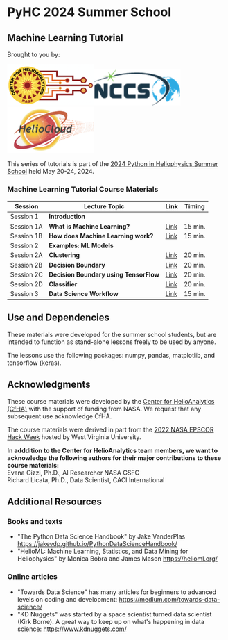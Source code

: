 #  PyHC 2024 Summer School
## Machine Learning Tutorial

Brought to you by: 

<img src="images/cfha_logo.png" width="200" alt="Center for Helioanalytics logo"><img src="images/nccs_logo.png" width="200" alt="National Center for Climate Studies logo"><img src="images/heliocloud_logo.png" width="200" alt="HelioCloud.org logo">

This series of tutorials is part of the <a href="https://heliopython.org/summer-school-24/">2024 
Python in Heliophysics Summer School</a> held May 20-24, 2024.


### Machine Learning Tutorial Course Materials


| Session    | Lecture Topic                         |  Link    |  Timing    |
|------------|------------------------------------------------|------|---------|
| Session 1  | **Introduction**                               |      |  |
| Session 1A | **What is Machine Learning?**                  |  <a href="/aiml-tutorial/CourseMaterials/Introduction.md">Link</a>    | 15 min. |
| Session 1B | **How does Machine Learning work?**                 |  <a href="/aiml-tutorial/CourseMaterials/models.md">Link</a>    |  15 min. |
| Session 2  | **Examples: ML Models**                           |      |         |
| Session 2A | **Clustering** | <a href="/aiml-tutorial/CourseMaterials/clustering_simple.ipynb">Link</a>   |   20 min. |
| Session 2B | **Decision Boundary**                                           | <a href="/aiml-tutorial/CourseMaterials/Boundary_simple.ipynb">Link</a>   |   20 min. |
| Session 2C | **Decision Boundary using TensorFlow**                                              | <a href="/aiml-tutorial/CourseMaterials/Boundary_TensorFlow.ipynb">Link</a>   |   20 min. |
| Session 2D | **Classifier**                                              | <a href="/aiml-tutorial/CourseMaterials/Classifier_example.ipynb">Link</a>   |   20 min. |
| Session 3  | **Data Science Workflow**                           |  <a href="/aiml-tutorial/CourseMaterials/Data_Science_Lifecycle.md">Link</a>  |   15 min. |

##  Use and Dependencies
These materials were developed for the summer school students, but are intended to function as stand-alone lessons freely to be used by anyone.  

The lessons use the following packages:  numpy, pandas, matplotlib, and tensorflow (keras).  

##  Acknowledgments 
These course materials were developed by the <a href="https://helioanalytics.io"> Center for HelioAnalytics (CfHA)</a> with the support of funding from NASA. We request that any subsequent use acknowledge CfHA. 

The course materials were derived in part from the <a href="https://github.com/HelioAnalytics/EPSCOR_Hackweek/">2022 NASA EPSCOR Hack Week</a> hosted by West Virginia University. 

<B>In adddition to the Center for HelioAnalytics team members, we want to acknowledge the following authors for their major contributions to these course materials: </B> <BR>
Evana Gizzi, Ph.D., AI Researcher NASA GSFC</i><BR>
Richard Licata, Ph.D., Data Scientist, CACI International</i><BR>

## Additional Resources

### Books and texts 
- "The Python Data Science Handbook" by Jake VanderPlas https://jakevdp.github.io/PythonDataScienceHandbook/ 
- "HelioML: Machine Learning, Statistics, and Data Mining for Heliophysics" by Monica Bobra and James Mason https://helioml.org/

### Online articles 
- "Towards Data Science" has many articles for beginners to advanced levels on coding and development:  https://medium.com/towards-data-science/
- "KD Nuggets" was started by a space scientist turned data scientist (Kirk Borne). A great way to keep up on what's happening in data science:  https://www.kdnuggets.com/ 

